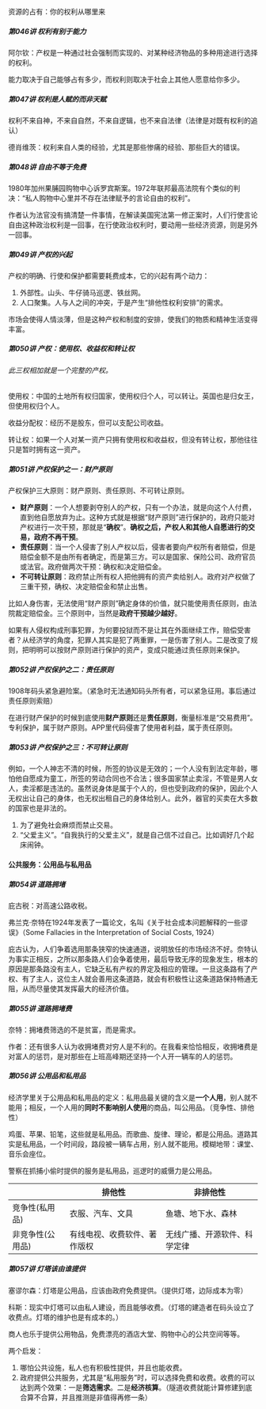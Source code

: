 资源的占有：你的权利从哪里来

##### 第046讲 权利有别于能力

阿尔钦：产权是一种通过社会强制而实现的、对某种经济物品的多种用途进行选择的权利。

能力取决于自己能够占有多少，而权利则取决于社会上其他人愿意给你多少。



##### 第047讲 权利是人赋的而非天赋

权利不来自神，不来自自然，不来自逻辑，也不来自法律（法律是对既有权利的追认）

德肖维茨：权利来自人类的经验，尤其是那些惨痛的经验、那些巨大的错误。



##### 第048讲 自由不等于免费

1980年加州果脯园购物中心诉罗宾斯案。1972年联邦最高法院有个类似的判决：“私人购物中心里并不存在法律赋予的言论自由的权利”。

作者认为法官没有搞清楚一件事情，在解读美国宪法第一修正案时，人们行使言论自由这种政治权利是一回事，在行使政治权利时，要动用一些经济资源，则是另外一回事。



##### 第049讲 产权的兴起

产权的明确、行使和保护都需要耗费成本，它的兴起有两个动力：

1. 外部性。山头、牛仔骑马巡逻、铁丝网。
2. 人口聚集。人与人之间的冲突，于是产生“排他性权利安排”的需求。

市场会使得人情淡薄，但是这种产权和制度的安排，使我们的物质和精神生活变得丰富。



##### 第050讲 产权：使用权、收益权和转让权

######  此三权相加就是一个完整的产权。

使用权：中国的土地所有权归国家，使用权归个人，可以转让。英国也是归女王，但使用权归个人。

收益分配权：经历不是股东，但可以支配公司收益。

转让权：如果一个人对某一资产只拥有使用权和收益权，但没有转让权，那他往往只是暂时拥有这一资产。



##### 第051讲 产权保护之一：财产原则

产权保护三大原则：财产原则、责任原则、不可转让原则。

- **财产原则**：一个人想要剥夺别人的产权，只有一个办法，就是向这个人付费，直到他自愿放弃为止。这种方式就是根据“财产原则”进行保护的，政府只能对产权进行一次干预，那就是“**确权**”。**确权之后，产权人和其他人自愿进行的交易，政府不再干预**。
- **责任原则**：当一个人侵害了别人产权以后，侵害者要向产权所有者赔偿，但是赔偿金额不是由所有者确定，而是第三方。可以是国家、保险公司、政府官员或法官。政府做两次干预：确权和决定赔偿金。
- **不可转让原则**：政府禁止所有权人把他拥有的资产卖给别人。政府对产权做了三重干预，确权、决定赔偿金和禁止出售。

比如人身伤害，无法使用“财产原则”确定身体的价值，就只能使用责任原则，由法院裁定赔偿金。三个原则中，当然是**政府干预越少越好**。

如果有人侵权构成刑事犯罪，为何要投狱而不是让其在外面继续工作，赔偿受害者？从经济学的角度，犯罪人其实是犯了两重罪，一是伤害了别人。二是改变了规则，把明明可以按财产原则进行保护的资产，变成只能通过责任原则来保护。



##### 第052讲 产权保护之二：责任原则

1908年码头紧急避险案。（紧急时无法通知码头所有者，可以紧急征用。事后通过责任原则索赔）

在进行财产保护的时候到底使用**财产原则**还是**责任原则**，衡量标准是“交易费用”。专利保护，属于财产原则。APP里代码侵害了使用者利益，属于责任原则。



##### 第053讲 产权保护之三：不可转让原则

例如，一个人神志不清的时候，所签的协议是无效的；一个人没有到法定年龄，哪怕他自愿成为童工，所签的劳动合同也不合法；很多国家禁止卖淫，不管是男人女人，卖淫都是违法的。虽然说身体是属于个人的，但也受到政府的保护，因此个人无权出让自己的身体，也无权出租自己的身体给别人。此外，器官的买卖在大多数的国家也是非法的。

1. 为了避免社会麻烦而禁止交易。
2. “父爱主义”。“自我执行的父爱主义”，就是自己信不过自己。比如调好几个起床闹钟。

#### 公共服务：公用品与私用品



##### 第054讲  道路拥堵

庇古税：对高速公路收税。

弗兰克·奈特在1924年发表了一篇论文，名叫《关于社会成本问题解释的一些谬误》（Some Fallacies in the Interpretation of Social Costs, 1924）

庇古认为，人们争着选用那条狭窄的快速通道，说明放任的市场经济不好。奈特认为事实正相反，之所以那条路人们会争着使用，最后导致无序的现象发生，根本的原因是那条路没有主人，它缺乏私有产权的界定及相应的管理。一旦这条路有了产权、有了主人，这位主人就会善用这条道路，就会有积极性让这条道路保持畅通无阻，从而尽量使其发挥最大的经济价值。



##### 第055讲  道路拥堵费

 奈特：拥堵费筛选的不是贫富，而是需求。

作者：还有很多人认为收拥堵费对穷人是不利的。在我看来恰恰相反，收拥堵费是对富人的惩罚，是对那些在上班高峰期还坚持一个人开一辆车的人的惩罚。



##### 第056讲  公用品和私用品

经济学里关于公用品和私用品的定义：私用品最关键的含义是**一个人用**，别人就不能用；相反，一个人用的**同时不影响别人使用**的商品，叫公用品。（竞争性、排他性）

鸡蛋、苹果、铅笔，这些就是私用品。而歌曲、旋律、理论，都是公用品。道路其实是私用品，一个时间段，路段被一辆车占用，别人就不能用。模糊地带：课堂、音乐会座位。

警察在抓捕小偷时提供的服务是私用品，巡逻时的威慑力是公用品。

|                  | 排他性                       | 非排他性                     |
| ---------------- | ---------------------------- | ---------------------------- |
| 竞争性(私用品)   | 衣服、汽车、文具             | 鱼塘、地下水、森林           |
| 非竞争性(公用品) | 有线电视、收费软件、著作版权 | 无线广播、开源软件、科学定律 |



##### 第057讲  灯塔该由谁提供

塞谬尔森：灯塔是公用品，应该由政府免费提供。（提供灯塔，边际成本为零）

科斯：现实中灯塔可以由私人建设，而且能够收费。（灯塔的建造者在码头设立了收费点。灯塔的维护也是有成本的。）

商人也乐于提供公用物品，免费漂亮的酒店大堂、购物中心的公共空间等等。

两个启发：

1. 哪怕公共设施，私人也有积极性提供，并且也能收费。
2. 政府提供公共服务，尤其是“私用服务”时，可以选择免费和收费。收费的可以达到两个效果：一是**筛选需求**。二是**经济核算**。（隧道收费就能计算修建到底合算不合算，并且推测是非值得再修一条）
